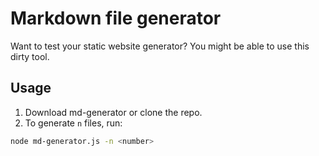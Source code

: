 # Markdown file generator

Want to test your static website generator? You might be able to use this dirty tool.

## Usage

1. Download md-generator or clone the repo.
1. To generate `n` files, run:

```bash
node md-generator.js -n <number>
```



